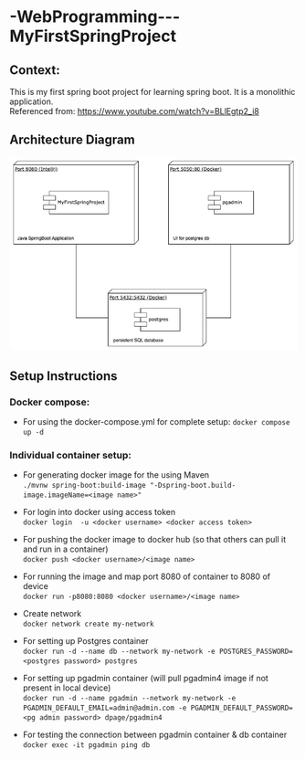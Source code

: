 # -WebProgramming---MyFirstSpringProject

## Context:
This is my first spring boot project for learning spring boot. It is a monolithic application.  
Referenced from: https://www.youtube.com/watch?v=BLlEgtp2_i8

## Architecture Diagram
![Architecture Diagram](Architecture_Diagram.png)

## Setup Instructions

### Docker compose:
- For using the docker-compose.yml for complete setup:
`docker compose up -d`

### Individual container setup:
- For generating docker image for the using Maven  
`./mvnw spring-boot:build-image "-Dspring-boot.build-image.imageName=<image name>"`

- For login into docker using access token  
`docker login  -u <docker username> <docker access token>`

- For pushing the docker image to docker hub (so that others can pull it and run in a container)  
`docker push <docker username>/<image name>`

- For running the image and map port 8080 of container to 8080 of device  
`docker run -p8080:8080 <docker username>/<image name>`

- Create network  
`docker network create my-network`

- For setting up Postgres container  
`docker run -d --name db --network my-network -e POSTGRES_PASSWORD=<postgres password> postgres`

- For setting up pgadmin container (will pull pgadmin4 image if not present in local device)  
`docker run -d --name pgadmin --network my-network -e PGADMIN_DEFAULT_EMAIL=admin@admin.com -e PGADMIN_DEFAULT_PASSWORD=<pg admin password> dpage/pgadmin4`

- For testing the connection between pgadmin container & db container  
`docker exec -it pgadmin ping db`